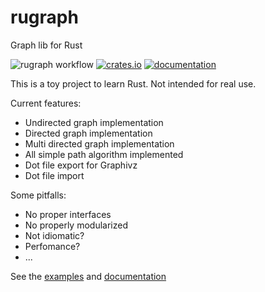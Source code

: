 # rugraph
Graph lib for Rust

![rugraph workflow](https://github.com/yangosoft/rugraph/actions/workflows/rust.yml/badge.svg)
[![crates.io](https://img.shields.io/crates/v/rugraph.svg)](https://crates.io/crates/rugraph)
[![documentation](https://img.shields.io/badge/docs-live-brightgreen)](https://docs.rs/rugraph)


This is a toy project to learn Rust. Not intended for real use.



Current features:

* Undirected graph implementation
* Directed graph implementation
* Multi directed graph implementation
* All simple path algorithm implemented
* Dot file export for Graphivz
* Dot file import 


Some pitfalls:

* No proper interfaces
* No properly modularized 
* Not idiomatic?
* Perfomance?
* ...

See the [examples](examples/) and [documentation](https://docs.rs/rugraph/latest/rugraph/)

